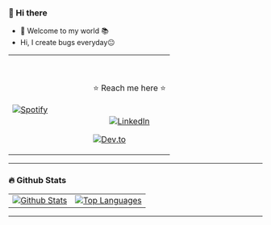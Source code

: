 ### 👋 Hi there
- 🌱 Welcome to my world 📚
- Hi, I create bugs everyday😐

<table width="100%">
  <tr>
  <td width="50%">
    
&nbsp; <br> [![Spotify](https://readme-spotify-chesterchong.vercel.app/api/spotify)](https://open.spotify.com/user/hcchbmbacc1virxans1izbtgq)

  </td>
  <td width="50%">

<br><p align="center"> ⭐ Reach me here ⭐ <br>
    <br><br>
  [![LinkedIn](https://img.shields.io/badge/LinkedIn--white?style=plastic&logo=linkedin)][linkedin]
<!--   [![Instagram](https://img.shields.io/badge/Instagram--white?style=plastic&logo=instagram)][instagram] -->
  [![Dev.to](https://img.shields.io/badge/Dev.to--white?style=plastic&logo=devdotto)][devto]
</p>
  </td>
  </table>

---

### 🔥 Github Stats

<table>
  <tr>
    <td>
      <a href="https://github-readme-stats-chesterchong.vercel.app"><img src="https://github-readme-stats-chesterchong.vercel.app/api?username=chesterchong&show_icons=true&theme=maroongold" alt="Github Stats" title="Github Stats" /></a>
    </td>
    <td>
      <a href="https://github-readme-stats-chesterchong.vercel.app"><img align="center" src="https://github-readme-stats-chesterchong.vercel.app/api/top-langs/?username=chesterchong&layout=compact&text_color=daf7dc&bg_color=151515" alt="Top Languages" title="Top Languages" /></a>
    </td>
  </tr>
</table>

---

<!-- ### 🖥️ 42 Kuala Lumpur

[![chester's 42 stats](https://badge42.herokuapp.com/api/stats/cmin-kit?cursus=C%20reloaded&privacyName=true&darkmode=true)](https://github.com/chesterchong) -->


[linkedin]: https://www.linkedin.com/in/chesterchongmk/
<!-- [instagram]: https://www.instagram.com/chong_mk/ -->
[devto]: https://dev.to/chesterchong/

<!---
chesterchong/chesterchong is a ✨ special ✨ repository because its `README.md` (this file) appears on your GitHub profile.
You can click the Preview link to take a look at your changes.
--->

<!---
- 👋 Hi, I’m @chesterchong
- 👀 I’m interested in ...
- 🌱 I’m currently learning ...
- 💞️ I’m looking to collaborate on ...
- 📫 How to reach me ...
--->
